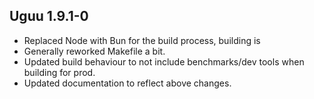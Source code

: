 ## Uguu 1.9.1-0

* Replaced Node with Bun for the build process, building is
* Generally reworked Makefile a bit.
* Updated build behaviour to not include benchmarks/dev tools when building for prod.
* Updated documentation to reflect above changes.